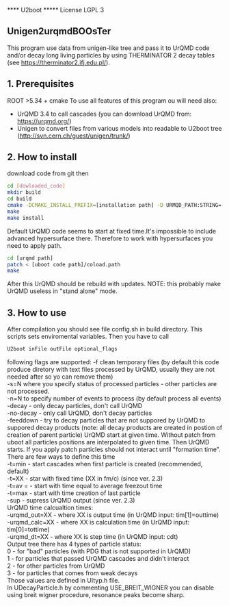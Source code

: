 **** U2boot *****
License LGPL 3
## Unigen2urqmdBOOsTer
This program use data from unigen-like tree and pass it to UrQMD code and/or decay long living particles by using
THERMINATOR 2 decay tables (see https://therminator2.ifj.edu.pl/).
## 1. Prerequisites
ROOT >5.34 + cmake 
To use all features of this program ou will need also:
- UrQMD 3.4 to call cascades (you can download UrQMD from: https://urqmd.org/)
- Unigen to convert files from various models into readable to U2boot tree (http://svn.cern.ch/guest/unigen/trunk/)

## 2. How to install
download code from git then
```bash
cd [dowloaded_code]
mkdir build
cd build 
cmake -DCMAKE_INSTALL_PREFIX=[installation path] -D URMQD_PATH:STRING=[path to urqmd model] ..
make 
make install
```
Default UrQMD code seems to start at fixed time.It's impossible to include advanced hypersurface there. Therefore to work with hypersurfaces you need to apply path. 
```bash
cd [urqmd path]
patch < [uboot code path]/coload.path
make
```
After this UrQMD should be rebuild with updates. NOTE: this probably make UrQMD useless in "stand alone" mode.
## 3. How to use
After compilation you should see file config.sh in build directory. This scripts sets enviromental variables.
Then you have to call 
```bash
U2boot inFile outFile optional_flags
```
following flags are supported:
-f clean temporary files (by default this code produce diretory with text files processed by UrQMD, usually they are not needed
after so yo can remove them)<br />
-s=N where you specify status of processed particles - other particles are not processed.<br />
-n=N to specify number of events to process (by default process all events)<br />
-decay - only decay particles, don't call UrQMD<br />
-no-decay - only call UrQMD, don't decay particles<br />
-feeddown - try to decay particles that are not suppored by UrQMD to suppored decay products (note: all decay products are created in postion of creation of parent particle)
UrQMD start at given time. Without patch from uboot all particles positions are interpolated to given time. Then UrQMD starts. If you apply patch particles should not interact until "formation time". <br />
There are few ways to define this time<br />
-t=min - start cascades when first particle is created (recommended, default)<br />
-t=XX - star with fixed time (XX in fm/c) (since ver. 2.3) <br />
-t=av = - start with time equal to average freezout time<br />
-t=max - start with time creation of last particle<br />
-sup - supress UrQMD output (since ver. 2.3) <br/>
UrQMD time calcualtion times:<br/>
-urqmd_out=XX - where XX is output time (in UrQMD input: tim[1]=outtime)<br />
-urqmd_calc=XX - where XX is calculation time (in UrQMD input: tim[0]=tottime)<br />
-urqmd_dt=XX - where XX is step time (in UrQMD input: cdt)<br />
Output tree there has 4 types of particle status:<br />
0 - for "bad" particles (with PDG that is not supported in UrQMD)<br />
1 - for particles that passed UrQMD cascades and didn't interact<br />
2 - for other particles from UrQMD<br />
3 - for particles that comes from weak decays<br />
Those values are defined in UItyp.h file.<br/>
In UDecayParticle.h by commenting USE_BREIT_WIGNER you can disable using breit wigner procedure, resonance peaks become sharp.
